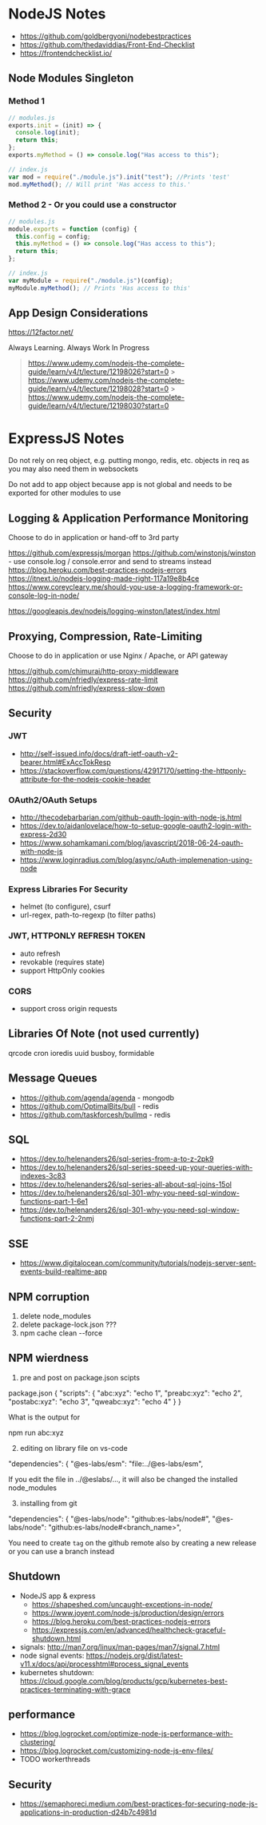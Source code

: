 # NodeJS Notes

- https://github.com/goldbergyoni/nodebestpractices
- https://github.com/thedaviddias/Front-End-Checklist
- https://frontendchecklist.io/

## Node Modules Singleton

### Method 1

```js
// modules.js
exports.init = (init) => {
  console.log(init);
  return this;
};
exports.myMethod = () => console.log("Has access to this");
```

```js
// index.js
var mod = require("./module.js").init("test"); //Prints 'test'
mod.myMethod(); // Will print 'Has access to this.'
```

### Method 2 - Or you could use a constructor

```js
// modules.js
module.exports = function (config) {
  this.config = config;
  this.myMethod = () => console.log("Has access to this");
  return this;
};
```

```js
// index.js
var myModule = require("./module.js")(config);
myModule.myMethod(); // Prints 'Has access to this'
```

## App Design Considerations

https://12factor.net/

Always Learning. Always Work In Progress

> https://www.udemy.com/nodejs-the-complete-guide/learn/v4/t/lecture/12198026?start=0 > https://www.udemy.com/nodejs-the-complete-guide/learn/v4/t/lecture/12198028?start=0 > https://www.udemy.com/nodejs-the-complete-guide/learn/v4/t/lecture/12198030?start=0

# ExpressJS Notes

Do not rely on req object, e.g. putting mongo, redis, etc. objects in req as you may also need them in websockets

Do not add to app object because app is not global and needs to be exported for other modules to use

## Logging & Application Performance Monitoring

Choose to do in application or hand-off to 3rd party

https://github.com/expressjs/morgan
https://github.com/winstonjs/winston - use console.log / console.error and send to streams instead
https://blog.heroku.com/best-practices-nodejs-errors
https://itnext.io/nodejs-logging-made-right-117a19e8b4ce
https://www.coreycleary.me/should-you-use-a-logging-framework-or-console-log-in-node/

https://googleapis.dev/nodejs/logging-winston/latest/index.html

## Proxying, Compression, Rate-Limiting

Choose to do in application or use Nginx / Apache, or API gateway

https://github.com/chimurai/http-proxy-middleware
https://github.com/nfriedly/express-rate-limit
https://github.com/nfriedly/express-slow-down

## Security

### JWT

- http://self-issued.info/docs/draft-ietf-oauth-v2-bearer.html#ExAccTokResp
- https://stackoverflow.com/questions/42917170/setting-the-httponly-attribute-for-the-nodejs-cookie-header

### OAuth2/OAuth Setups

- http://thecodebarbarian.com/github-oauth-login-with-node-js.html
- https://dev.to/aidanlovelace/how-to-setup-google-oauth2-login-with-express-2d30
- https://www.sohamkamani.com/blog/javascript/2018-06-24-oauth-with-node-js
- https://www.loginradius.com/blog/async/oAuth-implemenation-using-node

### Express Libraries For Security

- helmet (to configure), csurf
- url-regex, path-to-regexp (to filter paths)

### JWT, HTTPONLY REFRESH TOKEN

- auto refresh
- revokable (requires state)
- support HttpOnly cookies

### CORS

- support cross origin requests

## Libraries Of Note (not used currently)

qrcode
cron
ioredis
uuid
busboy, formidable

## Message Queues

- https://github.com/agenda/agenda - mongodb
- https://github.com/OptimalBits/bull - redis
- https://github.com/taskforcesh/bullmq - redis

## SQL

- https://dev.to/helenanders26/sql-series-from-a-to-z-2pk9
- https://dev.to/helenanders26/sql-series-speed-up-your-queries-with-indexes-3c83
- https://dev.to/helenanders26/sql-series-all-about-sql-joins-15ol
- https://dev.to/helenanders26/sql-301-why-you-need-sql-window-functions-part-1-6e1
- https://dev.to/helenanders26/sql-301-why-you-need-sql-window-functions-part-2-2nmj

## SSE

- https://www.digitalocean.com/community/tutorials/nodejs-server-sent-events-build-realtime-app

## NPM corruption

1. delete node_modules
2. delete package-lock.json ???
3. npm cache clean --force

## NPM wierdness

1. pre and post on package.json scipts

package.json
{
"scripts": {
"abc:xyz": "echo 1",
"preabc:xyz": "echo 2",
"postabc:xyz": "echo 3",
"qweabc:xyz": "echo 4"
}
}

What is the output for

npm run abc:xyz

2. editing on library file on vs-code

"dependencies": {
"@es-labs/esm": "file:../@es-labs/esm",

If you edit the file in ../@eslabs/..., it will also be changed the installed node_modules

3. installing from git

"dependencies": {
"@es-labs/node": "github:es-labs/node#<tag>",
"@es-labs/node": "github:es-labs/node#<branch_name>",

You need to create `tag` on the github remote also by creating a new release or you can use a branch instead

## Shutdown

- NodeJS app & express
  - https://shapeshed.com/uncaught-exceptions-in-node/
  - https://www.joyent.com/node-js/production/design/errors
  - https://blog.heroku.com/best-practices-nodejs-errors
  - https://expressjs.com/en/advanced/healthcheck-graceful-shutdown.html
- signals: http://man7.org/linux/man-pages/man7/signal.7.html
- node signal events: https://nodejs.org/dist/latest-v11.x/docs/api/processhtml#process_signal_events
- kubernetes shutdown: https://cloud.google.com/blog/products/gcp/kubernetes-best-practices-terminating-with-grace

## performance

- https://blog.logrocket.com/optimize-node-js-performance-with-clustering/
- https://blog.logrocket.com/customizing-node-js-env-files/
- TODO workerthreads

## Security

- https://semaphoreci.medium.com/best-practices-for-securing-node-js-applications-in-production-d24b7c4981d
